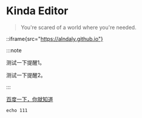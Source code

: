 # Kinda Editor

> You're scared of a world where you're needed.

::iframe{src="https://alndaly.github.io"}

:::note

测试一下提醒1。

测试一下提醒2。

:::

[百度一下，你就知道](https://baidu.com)

```shell
echo 111
```
